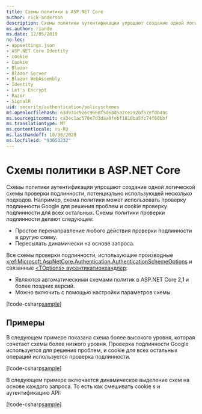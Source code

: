 ```yaml
---
title: Схемы политики в ASP.NET Core
author: rick-anderson
description: Схемы политики аутентификации упрощают создание одной логической схемы проверки подлинности
ms.author: riande
ms.date: 12/05/2019
no-loc:
- appsettings.json
- ASP.NET Core Identity
- cookie
- Cookie
- Blazor
- Blazor Server
- Blazor WebAssembly
- Identity
- Let's Encrypt
- Razor
- SignalR
uid: security/authentication/policyschemes
ms.openlocfilehash: 63d931c926c9660f5d68d5a2ce292bf57efdb49c
ms.sourcegitcommit: ca34c1ac578e7d3daa0febf1810ba5fc74f60bbf
ms.translationtype: MT
ms.contentlocale: ru-RU
ms.lasthandoff: 10/30/2020
ms.locfileid: "93053232"
---
```

# <a name="policy-schemes-in-aspnet-core"></a>Схемы политики в ASP.NET Core

Схемы политики аутентификации упрощают создание одной логической схемы проверки подлинности, потенциально использующей несколько подходов. Например, схема политики может использовать проверку подлинности Google для решения проблем и cookie проверку подлинности для всех остальных. Схемы политики проверки подлинности делают следующее:

* Простое перенаправление любого действия проверки подлинности в другую схему.
* Пересылать динамически на основе запроса.

Все схемы проверки подлинности, использующие производные <xref:Microsoft.AspNetCore.Authentication.AuthenticationSchemeOptions> и связанные [ \<TOptions> аусентикатионхандлер](/dotnet/api/microsoft.aspnetcore.authentication.authenticationhandler-1):

* Являются автоматическими схемами политик в ASP.NET Core 2,1 и более поздних версий.
* Можно включить с помощью настройки параметров схемы.

[!code-csharp[sample](policyschemes/samples/AuthenticationSchemeOptions.cs?name=snippet)]

## <a name="examples"></a>Примеры

В следующем примере показана схема более высокого уровня, которая сочетает схемы более низкого уровня. Проверка подлинности Google используется для решения проблем, и cookie для всех остальных операций используется проверка подлинности.

[!code-csharp[sample](policyschemes/samples/Startup.cs?name=snippet1)]

В следующем примере включается динамическое выделение схем на основе каждого запроса. То есть как смешивать cookie s и аутентификацию API:

 <!-- REVIEW, missing If set in public Func<HttpContext, string> ForwardDefaultSelector -->

[!code-csharp[sample](policyschemes/samples/Startup.cs?name=snippet2)]
